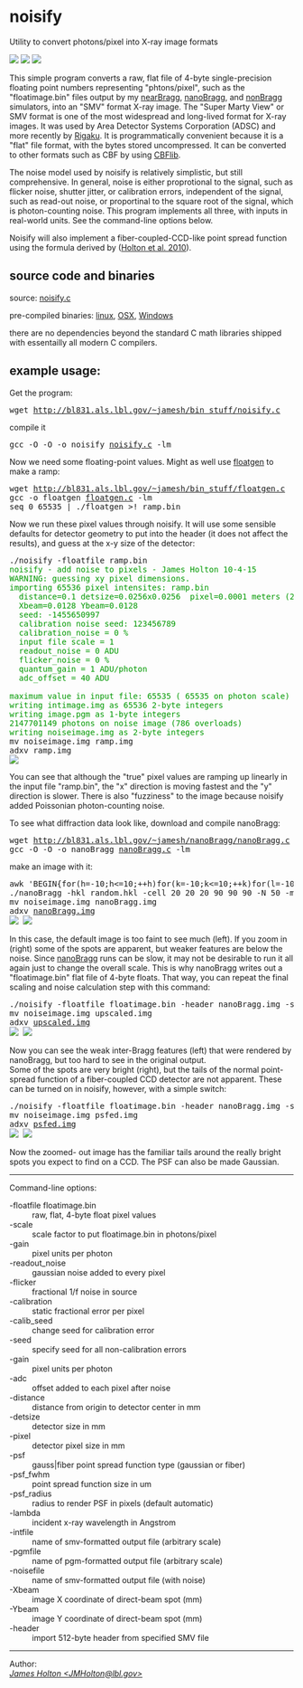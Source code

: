 # noisify 

Utility to convert photons/pixel into X-ray image formats

![](noisifyme_tmb.gif) ![](arrow.jpg) ![](noisified_tmb.gif)


This simple program converts a raw, flat file of 4-byte single-precision 
floating point numbers representing "phtons/pixel", such as the "floatimage.bin" files
output by my
[nearBragg](https://github.com/bl831/nearBragg),
[nanoBragg](https://github.com/bl831/nanoBragg), and
[nonBragg](https://github.com/bl831/nonBragg)
simulators, into an "SMV" format X-ray image.  The "Super Marty View" or SMV format is one of the
most widespread and long-lived format for X-ray images. It was used by Area Detector Systems
Corporation (ADSC) and more recently by [Rigaku][rigaku].
  It is programmatically
convenient because it is a "flat" file format, with the bytes stored 
uncompressed.  It can be converted to other formats such as CBF by using
<a href=http://www.bernstein-plus-sons.com/software/CBF/>CBFlib</a>.
<p>
The noise model used by noisify is relatively simplistic, but still comprehensive.
In general, noise is either proprotional to the signal, such as flicker
noise, shutter jitter, or calibration errors, independent of the signal, such
as read-out noise, or proportinal to the square root of the signal, which
is photon-counting noise.  This program implements all three, with inputs
in real-world units.  See the command-line options below.
<p>
Noisify will also implement a fiber-coupled-CCD-like point spread function
using the formula derived by
(<a href=http://dx.doi.org/10.1107%2FS0909049512035571>Holton et al. 2010</a>).

<h2>source code and binaries</h2>
source: <a href=noisify.c>noisify.c</a> <p>
pre-compiled binaries: 
 <a href=noisify.Linux>linux</a>,
 <a href=noisify.Darwin>OSX</a>,
 <a href=noisify.Cygwin>Windows</a>
<p>
there are no dependencies beyond the standard C 
math libraries shipped with essentailly
all modern C compilers.

<h2>example usage:</h2>

Get the program:
<pre>
wget <a href=http://bl831.als.lbl.gov/~jamesh/bin_stuff/noisify.c>http://bl831.als.lbl.gov/~jamesh/bin_stuff/noisify.c</a></pre>
compile it
<pre>
gcc -O -O -o noisify <a href=noisify.c>noisify.c</a> -lm
</pre>

Now we need some floating-point values.  Might as well use
<a href=http://bl831.als.lbl.gov/~jamesh/bin_stuff/floatgen.html>floatgen</a>
to make a ramp:
<pre>
wget <a href=http://bl831.als.lbl.gov/~jamesh/bin_stuff/floatgen.c>http://bl831.als.lbl.gov/~jamesh/bin_stuff/floatgen.c</a>
gcc -o floatgen <a href=floatgen.c>floatgen.c</a> -lm
seq 0 65535 | ./floatgen >! ramp.bin
</pre>
Now we run these pixel values through noisify.  It will use some sensible defaults for detector geometry
to put into the header (it does not affect the results), and guess at the x-y size of the detector:
<pre>
./noisify -floatfile ramp.bin
<font color=#009900>noisify - add noise to pixels - James Holton 10-4-15
WARNING: guessing xy pixel dimensions.
importing 65536 pixel intensites: ramp.bin
  distance=0.1 detsize=0.0256x0.0256  pixel=0.0001 meters (256x256 pixels)
  Xbeam=0.0128 Ybeam=0.0128
  seed: -1455650997
  calibration noise seed: 123456789
  calibration_noise = 0 %
  input file scale = 1
  readout_noise = 0 ADU
  flicker_noise = 0 %
  quantum_gain = 1 ADU/photon
  adc_offset = 40 ADU

maximum value in input file: 65535 ( 65535 on photon scale)
writing intimage.img as 65536 2-byte integers
writing image.pgm as 1-byte integers
2147701149 photons on noise image (786 overloads)
writing noiseimage.img as 2-byte integers</font>
mv noiseimage.img ramp.img
adxv ramp.img
<img src=ramp_tmb.jpg>
</pre>
You can see that although the "true" pixel values are ramping up linearly in the
input file "ramp.bin", the "x" direction is moving
fastest and the "y" direction is slower.  There is also "fuzziness" to the image because noisify added
Poissonian photon-counting noise.
<p>
To see what diffraction data look like, download and compile nanoBragg:
<pre>
wget <a href=http://bl831.als.lbl.gov/~jamesh/nanoBragg/nanoBragg.c>http://bl831.als.lbl.gov/~jamesh/nanoBragg/nanoBragg.c</a>
gcc -O -O -o nanoBragg <a href=http://bl831.als.lbl.gov/~jamesh/nanoBragg/nanoBragg.c>nanoBragg.c</a> -lm
</pre>

make an image with it:
<pre>
awk 'BEGIN{for(h=-10;h<=10;++h)for(k=-10;k<=10;++k)for(l=-10;l<=10;++l) print h,k,l,-log(rand())}' >! random.hkl
./nanoBragg -hkl random.hkl -cell 20 20 20 90 90 90 -N 50 -misset 10 20 30
mv noiseimage.img nanoBragg.img
adxv <a href=nanoBragg.img>nanoBragg.img</a>
<img src=nanoBragg_tmb.jpg> <img src=nanoBragg_zoom_tmb.jpg>
</pre>

In this case, the default image is too faint to see much (left). If you zoom 
in (right) some of the spots are apparent, but weaker features are 
below the noise.
Since <a href=http://bl831.als.lbl.gov/~jamesh/nanoBragg/>nanoBragg</a>
 runs can be slow, it may not be desirable to run it all again just to change
 the overall scale.  This is why nanoBragg writes out a "floatimage.bin"
 flat file of 4-byte floats.  That way, you can repeat the final scaling
 and noise calculation step with this command:

<pre>
./noisify -floatfile floatimage.bin -header nanoBragg.img -scale 1000 -readnoise 3
mv noiseimage.img upscaled.img
adxv <a href=upscaled.img>upscaled.img</a>
<img src=upscaled_tmb.jpg> <img src=upscaled_zoom_tmb.jpg>
</pre>

Now you can see the weak inter-Bragg features (left) that were rendered by 
nanoBragg, but too hard to see in the original output.  
Some of the spots are very bright (right), but the tails of the normal point-
spread function of a fiber-coupled CCD detector are not apparent.  These
can be turned on in noisify, however, with a simple switch:


<pre>
./noisify -floatfile floatimage.bin -header nanoBragg.img -scale 1000 -psf fiber -readnoise 3
mv noiseimage.img psfed.img
adxv <a href=psfed.img>psfed.img</a>
<img src=psfed_tmb.jpg> <img src=psfed_zoom_tmb.jpg>
</pre>

Now the zoomed- out image has the familiar tails around the really bright 
spots you expect to find on a CCD.  The PSF can also be made Gaussian.

<hr>
Command-line options:<br>
<dl>
<dt> -floatfile floatimage.bin <dt>
<dd>  raw, flat, 4-byte float pixel values <dd>
<dt> -scale <dt>
<dd>  scale factor to put floatimage.bin in photons/pixel <dd>
<dt> -gain <dt>
<dd>  pixel units per photon <dd>
<dt> -readout_noise <dt>
<dd>  gaussian noise added to every pixel <dd>
<dt> -flicker <dt>
<dd>  fractional 1/f noise in source <dd>
<dt> -calibration <dt>
<dd>  static fractional error per pixel <dd>
<dt> -calib_seed <dt>
<dd>  change seed for calibration error <dd>
<dt> -seed <dt>
<dd>  specify seed for all non-calibration errors <dd>
<dt> -gain <dt>
<dd>  pixel units per photon <dd>
<dt> -adc <dt>
<dd>  offset added to each pixel after noise <dd>
<dt> -distance <dt>
<dd>  distance from origin to detector center in mm <dd>
<dt> -detsize <dt>
<dd>  detector size in mm <dd>
<dt> -pixel <dt>
<dd>  detector pixel size in mm <dd>
<dt> -psf <dt>
<dd>  gauss|fiber point spread function type (gaussian or fiber) <dd>
<dt> -psf_fwhm <dt>
<dd>  point spread function size in um <dd>
<dt> -psf_radius <dt>
<dd>  radius to render PSF in pixels (default automatic) <dd>
<dt> -lambda <dt>
<dd>  incident x-ray wavelength in Angstrom <dd>
<dt> -intfile <dt>
<dd>  name of smv-formatted output file (arbitrary scale) <dd>
<dt> -pgmfile <dt>
<dd>  name of pgm-formatted output file (arbitrary scale) <dd>
<dt> -noisefile <dt>
<dd>  name of smv-formatted output file (with noise) <dd>
<dt> -Xbeam <dt>
<dd>  image X coordinate of direct-beam spot (mm) <dd>
<dt> -Ybeam <dt>
<dd>  image Y coordinate of direct-beam spot (mm) <dd>
<dt> -header <dt>
<dd>  import 512-byte header from specified SMV file <dd>
</dl>
<hr>
Author:
<ADDRESS><A HREF="mailto:JMHolton@lbl.gov">James Holton &lt;JMHolton@lbl.gov&gt;</A></ADDRESS>
<br>

[rigaku]: https://www.rigaku.com
